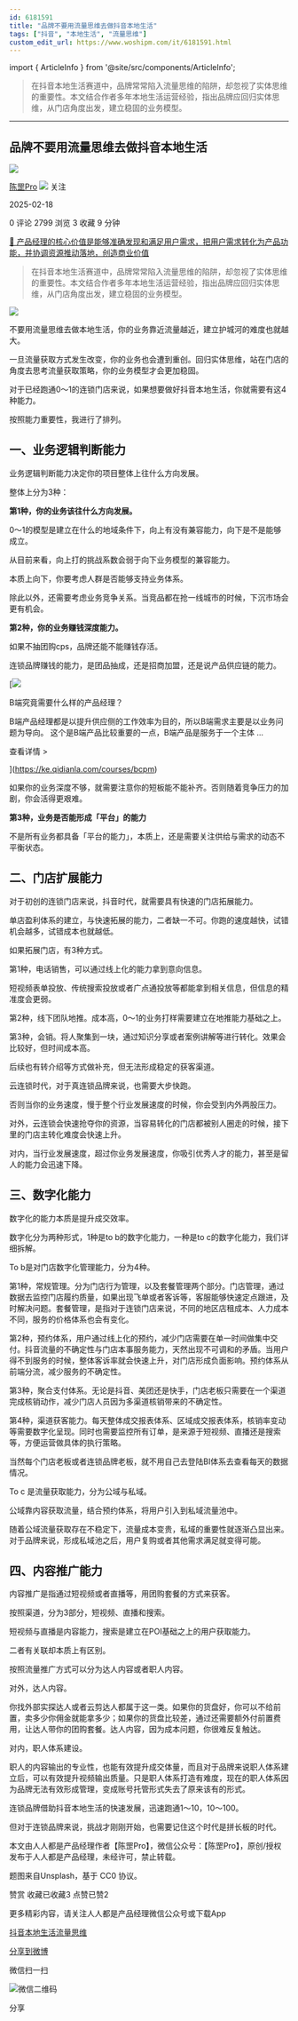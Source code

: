 ```yaml
---
id: 6181591
title: "品牌不要用流量思维去做抖音本地生活"
tags: ["抖音", "本地生活", "流量思维"]
custom_edit_url: https://www.woshipm.com/it/6181591.html
---
```

import { ArticleInfo } from '@site/src/components/ArticleInfo';

<ArticleInfo
    author="陈罡Pro"
    authorLink="https://www.woshipm.com/u/1607130"
    published="2025-02-18"
    views={2799}
    comments={0}
    collects={3}
/>

> 在抖音本地生活赛道中，品牌常常陷入流量思维的陷阱，却忽视了实体思维的重要性。本文结合作者多年本地生活运营经验，指出品牌应回归实体思维，从门店角度出发，建立稳固的业务模型。

---

## 品牌不要用流量思维去做抖音本地生活

[![](https://static.woshipm.com/ttw_avatar_20241125163038_4201.jpg?imageView2/1/w/72/h/72/q/100)](https://www.woshipm.com/u/1607130)

[陈罡Pro](https://www.woshipm.com/u/1607130) ![](https://static.woshipm.com/tag/1101_1@2x.png) 关注

2025-02-18

0 评论 2799 浏览 3 收藏 9 分钟

[🔗 产品经理的核心价值是能够准确发现和满足用户需求，把用户需求转化为产品功能，并协调资源推动落地，创造商业价值](https://ke.qidianla.com/courses/90pm)

> 在抖音本地生活赛道中，品牌常常陷入流量思维的陷阱，却忽视了实体思维的重要性。本文结合作者多年本地生活运营经验，指出品牌应回归实体思维，从门店角度出发，建立稳固的业务模型。

![](https://image.woshipm.com/2025/02/18/c801d3c8-edce-11ef-a5ed-00163e09d72f.png)

不要用流量思维去做本地生活，你的业务靠近流量越近，建立护城河的难度也就越大。

一旦流量获取方式发生改变，你的业务也会遭到重创。回归实体思维，站在门店的角度去思考流量获取策略，你的业务模型才会更加稳固。

对于已经跑通0～1的连锁门店来说，如果想要做好抖音本地生活，你就需要有这4种能力。

按照能力重要性，我进行了排列。

## 一、业务逻辑判断能力

业务逻辑判断能力决定你的项目整体上往什么方向发展。

整体上分为3种：

**第1种，你的业务该往什么方向发展。**

0～1的模型是建立在什么的地域条件下，向上有没有兼容能力，向下是不是能够成立。

从目前来看，向上打的挑战系数会弱于向下业务模型的兼容能力。

本质上向下，你要考虑人群是否能够支持业务体系。

除此以外，还需要考虑业务竞争关系。当竞品都在抢一线城市的时候，下沉市场会更有机会。

**第2种，你的业务赚钱深度能力。**

如果不抽团购cps，品牌还能不能赚钱存活。

连锁品牌赚钱的能力，是团品抽成，还是招商加盟，还是说产品供应链的能力。

[![](https://image.woshipm.com/2023/08/02/f7cafd68-30e3-11ee-9da3-00163e0b5ff3.png)

B端究竟需要什么样的产品经理？

B端产品经理都是以提升供应侧的工作效率为目的，所以B端需求主要是以业务问题为导向。 这个是B端产品比较重要的一点，B端产品是服务于一个主体 ...

查看详情 >

](https://ke.qidianla.com/courses/bcpm)

如果你的业务深度不够，就需要注意你的短板能不能补齐。否则随着竞争压力的加剧，你会活得更艰难。

**第3种，业务是否能形成「平台」的能力**

不是所有业务都具备「平台的能力」，本质上，还是需要关注供给与需求的动态不平衡状态。

## 二、门店扩展能力

对于初创的连锁门店来说，抖音时代，就需要具有快速的门店拓展能力。

单店盈利体系的建立，与快速拓展的能力，二者缺一不可。你跑的速度越快，试错机会越多，试错成本也就越低。

如果拓展门店，有3种方式。

第1种，电话销售，可以通过线上化的能力拿到意向信息。

短视频表单投放、传统搜索投放或者广点通投放等都能拿到相关信息，但信息的精准度会更弱。

第2种，线下团队地推。成本高，0～1的业务打样需要建立在地推能力基础之上。

第3种，会销。将人聚集到一块，通过知识分享或者案例讲解等进行转化。效果会比较好，但时间成本高。

后续也有转介绍等方式做补充，但无法形成稳定的获客渠道。

云连锁时代，对于真连锁品牌来说，也需要大步快跑。

否则当你的业务速度，慢于整个行业发展速度的时候，你会受到内外两股压力。

对外，云连锁会快速抢夺你的资源，当容易转化的门店都被别人圈走的时候，接下里的门店主转化难度会快速上升。

对内，当行业发展速度，超过你业务发展速度，你吸引优秀人才的能力，甚至是留人的能力会迅速下降。

## 三、数字化能力

数字化的能力本质是提升成交效率。

数字化分为两种形式，1种是to b的数字化能力，一种是to c的数字化能力，我们详细拆解。

To b是对门店数字化管理能力，分为4种。

第1种，常规管理。分为门店行为管理，以及套餐管理两个部分。门店管理，通过数据去监控门店履约质量，如果出现飞单或者客诉等，客服能够快速定点跟进，及时解决问题。套餐管理，是指对于连锁门店来说，不同的地区店租成本、人力成本不同，服务的价格体系也会有变化。

第2种，预约体系，用户通过线上化的预约，减少门店需要在单一时间做集中交付。抖音流量的不确定性与门店本事服务能力，天然出现不可调和的矛盾。当用户得不到服务的时候，整体客诉率就会快速上升，对门店形成负面影响。预约体系从前端分流，减少服务的不确定性。

第3种，聚合支付体系。无论是抖音、美团还是快手，门店老板只需要在一个渠道完成核销动作，减少门店人员因为多渠道核销带来的不确定性。

第4种，渠道获客能力。每天整体成交报表体系、区域成交报表体系，核销率变动等需要数字化呈现。同时也需要监控所有订单，是来源于短视频、直播还是搜索等，方便运营做具体的执行策略。

当然每个门店老板或者连锁品牌老板，就不用自己去登陆BI体系去查看每天的数据情况。

To c 是流量获取能力，分为公域与私域。

公域靠内容获取流量，结合预约体系，将用户引入到私域流量池中。

随着公域流量获取存在不稳定下，流量成本变贵，私域的重要性就逐渐凸显出来。对于品牌来说，形成私域池之后，用户复购或者其他需求满足就变得可能。

## 四、内容推广能力

内容推广是指通过短视频或者直播等，用团购套餐的方式来获客。

按照渠道，分为3部分，短视频、直播和搜索。

短视频与直播是内容能力，搜索是建立在POI基础之上的用户获取能力。

二者有关联却本质上有区别。

按照流量推广方式可以分为达人内容或者职人内容。

对外，达人内容。

你找外部实探达人或者云剪达人都属于这一类。如果你的货盘好，你可以不给前置，卖多少你佣金就能拿多少；如果你的货盘比较差，通过还需要额外付前置费用，让达人带你的团购套餐。达人内容，因为成本问题，你很难反复触达。

对内，职人体系建设。

职人的内容输出的专业性，也能有效提升成交体量，而且对于品牌来说职人体系建立后，可以有效提升视频输出质量。只是职人体系打造有难度，现在的职人体系因为品牌无法有效形成管理，变成账号托管形式失去了原来该有的形式。

连锁品牌借助抖音本地生活的快速发展，迅速跑通1～10，10～100。

但对于连锁品牌来说，挑战才刚刚开始，也需要记住这个时代是拼长板的时代。

本文由人人都是产品经理作者【陈罡Pro】，微信公众号：【陈罡Pro】，原创/授权 发布于人人都是产品经理，未经许可，禁止转载。

题图来自Unsplash，基于 CC0 协议。

赞赏 收藏已收藏3 点赞已赞2

更多精彩内容，请关注人人都是产品经理微信公众号或下载App

[抖音](https://www.woshipm.com/tag/%e6%8a%96%e9%9f%b3)[本地生活](https://www.woshipm.com/tag/%e6%9c%ac%e5%9c%b0%e7%94%9f%e6%b4%bb)[流量思维](https://www.woshipm.com/tag/%e6%b5%81%e9%87%8f%e6%80%9d%e7%bb%b4)

[分享到微博](https://service.weibo.com/share/share.php?appkey=2775287854&title=品牌不要用流量思维去做抖音本地生活&url=https://www.woshipm.com/it/6181591.html&pic=https://image.woshipm.com/2025/02/18/c801d3c8-edce-11ef-a5ed-00163e09d72f.png)

微信扫一扫

![微信二维码](https://api.pwmqr.com/qrcode/create/?url=https://www.woshipm.com/it/6181591.html)

分享
